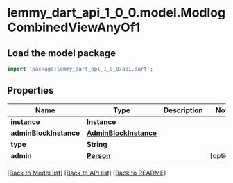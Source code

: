 # lemmy_dart_api_1_0_0.model.ModlogCombinedViewAnyOf1

## Load the model package
```dart
import 'package:lemmy_dart_api_1_0_0/api.dart';
```

## Properties
Name | Type | Description | Notes
------------ | ------------- | ------------- | -------------
**instance** | [**Instance**](Instance.md) |  | 
**adminBlockInstance** | [**AdminBlockInstance**](AdminBlockInstance.md) |  | 
**type** | **String** |  | 
**admin** | [**Person**](Person.md) |  | [optional] 

[[Back to Model list]](../README.md#documentation-for-models) [[Back to API list]](../README.md#documentation-for-api-endpoints) [[Back to README]](../README.md)



